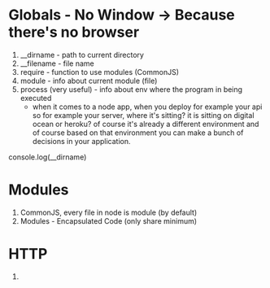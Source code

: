 # Globals - No Window -> Because there's no browser

1. __dirname - path to current directory
2. __filename - file name
3. require - function to use modules (CommonJS)
4. module - info about current module (file)
5. process (very useful) - info about env where the program in being executed
    - when it comes to a node app, when you deploy for example your api so for example your server, where it's sitting? it is sitting on digital ocean or heroku? of course it's already a different environment and of course based on that environment you can make a bunch of decisions in your application.

console.log(__dirname)

# Modules

1. CommonJS, every file in node is module (by default)
2. Modules - Encapsulated Code (only share minimum)

# HTTP 

1. 